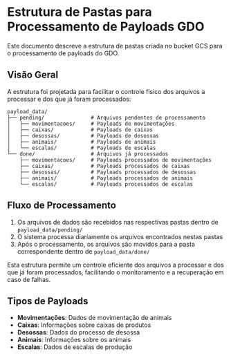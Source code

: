 # Estrutura de Pastas para Processamento de Payloads GDO

Este documento descreve a estrutura de pastas criada no bucket GCS para o processamento de payloads do GDO.

## Visão Geral

A estrutura foi projetada para facilitar o controle físico dos arquivos a processar e dos que já foram processados:

```
payload_data/
├── pending/               # Arquivos pendentes de processamento
│   ├── movimentacoes/     # Payloads de movimentações
│   ├── caixas/            # Payloads de caixas
│   ├── desossas/          # Payloads de desossas
│   ├── animais/           # Payloads de animais
│   └── escalas/           # Payloads de escalas
└── done/                  # Arquivos já processados
    ├── movimentacoes/     # Payloads processados de movimentações
    ├── caixas/            # Payloads processados de caixas
    ├── desossas/          # Payloads processados de desossas
    ├── animais/           # Payloads processados de animais
    └── escalas/           # Payloads processados de escalas
```

## Fluxo de Processamento

1. Os arquivos de dados são recebidos nas respectivas pastas dentro de `payload_data/pending/`
2. O sistema processa diariamente os arquivos encontrados nestas pastas
3. Após o processamento, os arquivos são movidos para a pasta correspondente dentro de `payload_data/done/`

Esta estrutura permite um controle eficiente dos arquivos a processar e dos que já foram processados, facilitando o monitoramento e a recuperação em caso de falhas.

## Tipos de Payloads

- **Movimentações**: Dados de movimentação de animais
- **Caixas**: Informações sobre caixas de produtos
- **Desossas**: Dados do processo de desossa
- **Animais**: Informações sobre os animais
- **Escalas**: Dados de escalas de produção
